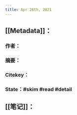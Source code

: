 ```yaml
---
title: Apr 26th, 2021
---
```


## [[Metadata]]：
### 作者：
### 摘要：
### Citekey：
### State：#skim #read #detail
## [[笔记]]：
###
##
##
##
